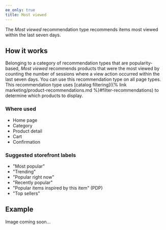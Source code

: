 ```yaml
---
ee_only: true
title: Most viewed
---
```


The _Most viewed_ recommendation type recommends items most viewed within the last seven days.

## How it works

Belonging to a category of recommendation types that are popularity-based, _Most viewed_ recommends products that were the most viewed by counting the number of sessions where a view action occurred within the last seven days. You can use this recommendation type on all page types. This recommendation type uses [catalog filtering]({% link marketing/product-recommendations.md %}#filter-recommendations) to determine which products to display.

### Where used

-  Home page
-  Category
-  Product detail
-  Cart
-  Confirmation

### Suggested storefront labels

-  "Most popular"
-  "Trending"
-  "Popular right now"
-  "Recently popular"
-  "Popular items inspired by this item" (PDP)
-  "Top sellers"

## Example

Image coming soon...
